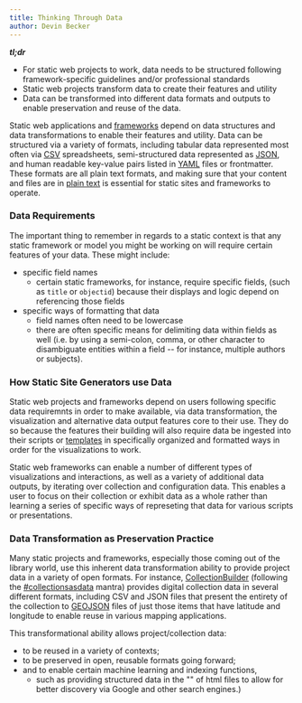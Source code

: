 ```yaml
---
title: Thinking Through Data
author: Devin Becker
---
```


***tl;dr***

- For static web projects to work, data needs to be structured following framework-specific guidelines and/or professional standards
- Static web projects transform data to create their features and utility
- Data can be transformed into different data formats and outputs to enable preservation and reuse of the data. 

Static web applications and [frameworks](/gallery/) depend on data structures and data transformations to enable their features and utility. Data can be structured via a variety of formats, including tabular data represented most often via [CSV](https://en.wikipedia.org/wiki/Comma-separated_values) spreadsheets, semi-structured data represented as [JSON](https://en.wikipedia.org/wiki/JSON), and human readable key-value pairs listed in [YAML](https://en.wikipedia.org/wiki/YAML) files or frontmatter. These formats are all plain text formats, and making sure that your content and files are in [plain text](/concepts/plaintext) is essential for static sites and frameworks to operate.  

### Data Requirements

The important thing to remember in regards to a static context is that any static framework or model you might be working on will require certain features of your data. These might include:

- specific field names 
    - certain static frameworks, for instance, require specific fields, (such as `title` or `objectid`) because their displays and logic depend on referencing those fields
- specific ways of formatting that data 
    - field names often need to be lowercase
    - there are often specific means for delimiting data within fields as well (i.e. by using a semi-colon, comma, or other character to disambiguate entities within a field -- for instance, multiple authors or subjects). 

### How Static Site Generators use Data

Static web projects and frameworks depend on users following specific data requiremnts in order to make available, via data transformation, the visualization and alternative data output features core to their use. They do so because the features their building will also require data be ingested into their scripts or [templates](templates.html) in specifically organized and formatted ways in order for the visualizations to work. 

Static web frameworks can enable a number of different types of visualizations and interactions, as well as a variety of additional data outputs, by iterating over collection and configuration data. This enables a user to focus on their collection or exhibit data as a whole rather than learning a series of specific ways of represeting that data for various scripts or presentations.

### Data Transformation as Preservation Practice

Many static projects and frameworks, especially those coming out of the library world, use this inherent data transformation ability to provide project data in a variety of open formats. For instance, [CollectionBuilder](https://collectionbuilder.github.io/) (following the [#collectionsasdata](https://collectionsasdata.github.io/) mantra) provides digital collection data in several different formats, including CSV and JSON files that present the entirety of the collection to [GEOJSON](https://geojson.org/) files of just those items that have latitude and longitude to enable reuse in various mapping applications. 

This transformational ability allows project/collection data: 

- to be reused in a variety of contexts; 
- to be preserved in open, reusable formats going forward;
- and to enable certain machine learning and indexing functions, 
    - such as providing structured data in the "<head>" of html files to allow for better discovery via Google and other search engines.)

